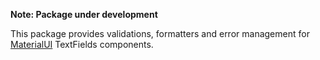 **Note: Package under development**

This package provides validations, formatters and error management for [MaterialUI](https://material-ui.com/) TextFields components.
